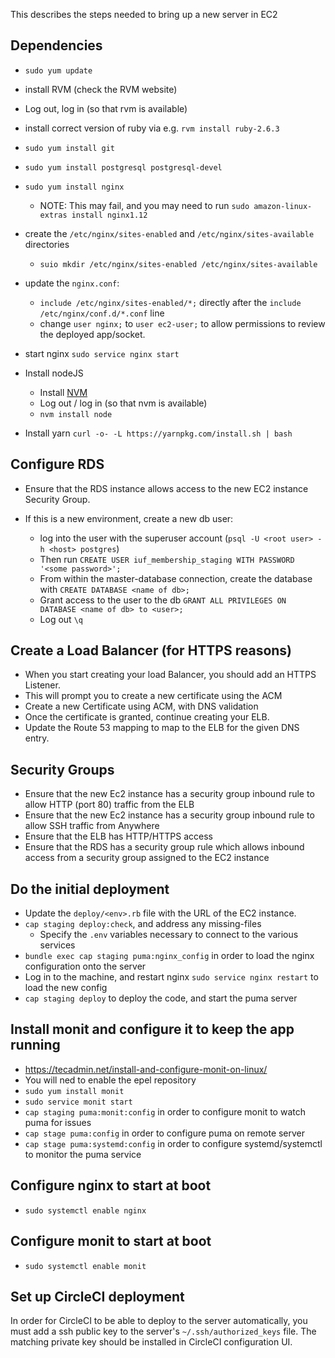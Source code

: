 This describes the steps needed to bring up a new server in EC2

## Dependencies

- `sudo yum update`

- install RVM (check the RVM website)
- Log out, log in (so that rvm is available)
- install correct version of ruby via e.g. `rvm install ruby-2.6.3`

- `sudo yum install git`

- `sudo yum install postgresql postgresql-devel`

- `sudo yum install nginx`
  - NOTE: This may fail, and you may need to run `sudo amazon-linux-extras install nginx1.12`
- create the `/etc/nginx/sites-enabled` and `/etc/nginx/sites-available` directories
  - `suio mkdir /etc/nginx/sites-enabled /etc/nginx/sites-available`
- update the `nginx.conf`:
  - `include /etc/nginx/sites-enabled/*;` directly after the `include /etc/nginx/conf.d/*.conf` line
  - change `user nginx;` to `user ec2-user;` to allow permissions to review the deployed app/socket.

- start nginx `sudo service nginx start`

- Install nodeJS
  - Install [NVM](https://github.com/nvm-sh/nvm)
  - Log out / log in (so that nvm is available)
  - `nvm install node`

- Install yarn `curl -o- -L https://yarnpkg.com/install.sh | bash`

## Configure RDS

- Ensure that the RDS instance allows access to the new EC2 instance Security Group.

- If this is a new environment, create a new db user:
  - log into the user with the superuser account (`psql -U <root user> -h <host> postgres`)
  - Then run `CREATE USER iuf_membership_staging WITH PASSWORD '<some password>';`
  - From within the master-database connection, create the database with `CREATE DATABASE <name of db>;`
  - Grant access to the user to the db `GRANT ALL PRIVILEGES ON DATABASE <name of db> to <user>;`
  - Log out `\q`

## Create a Load Balancer (for HTTPS reasons)

- When you start creating your load Balancer, you should add an HTTPS Listener.
- This will prompt you to create a new certificate using the ACM
- Create a new Certificate using ACM, with DNS validation
- Once the certificate is granted, continue creating your ELB.
- Update the Route 53 mapping to map to the ELB for the given DNS entry.

## Security Groups

- Ensure that the new Ec2 instance has a security group inbound rule to allow HTTP (port 80) traffic from the ELB
- Ensure that the new Ec2 instance has a security group inbound rule to allow SSH traffic from Anywhere
- Ensure that the ELB has HTTP/HTTPS access
- Ensure that the RDS has a security group rule which allows inbound access from a security group assigned to the EC2 instance

## Do the initial deployment

- Update the `deploy/<env>.rb` file with the URL of the EC2 instance.
- `cap staging deploy:check`, and address any missing-files
  - Specify the `.env` variables necessary to connect to the various services
- `bundle exec cap staging puma:nginx_config` in order to load the nginx configuration onto the server
- Log in to the machine, and restart nginx `sudo service nginx restart` to load the new config
- `cap staging deploy` to deploy the code, and start the puma server

## Install monit and configure it to keep the app running

- https://tecadmin.net/install-and-configure-monit-on-linux/
- You will ned to enable the epel repository
- `sudo yum install monit`
- `sudo service monit start`
- `cap staging puma:monit:config` in order to configure monit to watch puma for issues
- `cap stage puma:config` in order to configure puma on remote server
- `cap stage puma:systemd:config` in order to configure systemd/systemctl to monitor the puma service

## Configure nginx to start at boot

- `sudo systemctl enable nginx`

## Configure monit to start at boot

- `sudo systemctl enable monit`

## Set up CircleCI deployment

In order for CircleCI to be able to deploy to the server automatically, you must add a ssh public key to the server's `~/.ssh/authorized_keys` file. The matching private key should be installed in CircleCI configuration UI.
